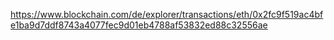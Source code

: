 <a>https://www.blockchain.com/de/explorer/transactions/eth/0x2fc9f519ac4bfe1ba9d7ddf8743a4077fec9d01eb4788af53832ed88c32556ae</a>